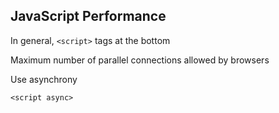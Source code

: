## JavaScript Performance

<p class="fragment">In general, <code>&lt;script&gt;</code> tags at the bottom</p>

Maximum number of parallel connections allowed by browsers <!-- .element: class="fragment" -->

Use asynchrony <!-- .element: class="fragment" -->

<p class="fragment"><code>&lt;script async&gt;</code></p>
